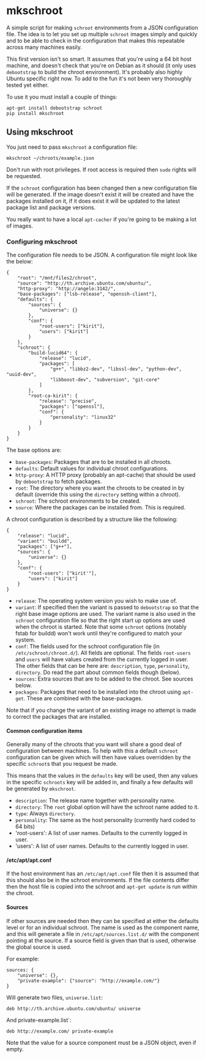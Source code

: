 # mkschroot #


A simple script for making `schroot` environments from a JSON configuration file. The idea is to let you set up multiple `schroot` images simply and quickly and to be able to check in the configuration that makes this repeatable across many machines easily.

This first version isn't so smart. It assumes that you're using a 64 bit host machine, and doesn't check that you're on Debian as it should (it only uses `debootstrap` to build the chroot environment). It's probably also highly Ubuntu specific right now. To add to the fun it's not been very thoroughly tested yet either.

To use it you must install a couple of things:

    apt-get install debootstrap schroot
    pip install mkschroot


## Using mkschroot ##

You just need to pass `mkschroot` a configuration file:

    mkschroot ~/chroots/example.json

Don't run with root privileges. If root access is required then `sudo` rights will be requested.

If the `schroot` configuration has been changed then a new configuration file will be generated. If the image doesn't exist it will be created and have the packages installed on it, if it does exist it will be updated to the latest package list and package versions.

You really want to have a local `apt-cacher` if you're going to be making a lot of images.


### Configuring mkschroot ###

The configuration file needs to be JSON. A configuration file might look like the below:

    {
        "root": "/mnt/files2/chroot",
        "source": "http://th.archive.ubuntu.com/ubuntu/",
        "http-proxy": "http://angelo:3142/",
        "base-packages": ["lsb-release", "openssh-client"],
        "defaults": {
            "sources": {
                "universe": {}
            },
            "conf": {
                "root-users": ["kirit"],
                "users": ["kirit"]
            }
        },
        "schroot": {
            "build-lucid64": {
                "release": "lucid",
                "packages": [
                    "g++", "libbz2-dev", "libssl-dev", "python-dev", "uuid-dev",
                    "libboost-dev", "subversion", "git-core"
                ]
            },
            "root-ca-kirit": {
                "release": "precise",
                "packages": ["openssl"],
                "conf": {
                    "personality": "linux32"
                }
            }
        }
    }

The base options are:

* `base-packages`: Packages that are to be installed in all chroots.
* `defaults`: Default values for individual chroot configurations.
* `http-proxy`: A HTTP proxy (probably an apt-cache) that should be used by `debootstrap` to fetch packages.
* `root`: The directory where you want the chroots to be created in by default (override this using the `directory` setting within a chroot).
* `schroot`: The schroot environments to be created.
* `source`: Where the packages can be installed from. This is required.

A chroot configuration is described by a structure like the following:

    {
        "release": "lucid",
        "variant": "buildd",
        "packages": ["g++"],
        "sources": {
            "universe": {}
        },
        "conf": {
            "root-users": ["kirit'"],
            "users": ["kirit"]
        }
    }

* `release`: The operating system version you wish to make use of.
* `variant`: If specified then the variant is passed to `debootstrap` so that the right base image options are used. The variant name is also used in the `schroot` configuration file so that the right start up options are used when the chroot is started. Note that some `schroot` options (notably fstab for buildd) won't work until they're configured to match your system.
* `conf`: The fields used for the schroot configuration file (in `/etc/schroot/chroot.d/`). All fields are optional. The fields `root-users` and `users` will have values created from the currently logged in user. The other fields that can be here are: `description`, `type`, `personality`, `directory`. Do read the part about common fields though (below).
* `sources`: Extra sources that are to be added to the chroot. See sources below.
* `packages`: Packages that need to be installed into the chroot using `apt-get`. These are combined with the base-packages.

Note that if you change the variant of an existing image no attempt is made to correct the packages that are installed.


#### Common configuration items ####

Generally many of the chroots that you want will share a good deal of configuration between machines. To help with this a default `schroot` configuration can be given which will then have values overridden by the specific `schroot`s that you request be made.

This means that the values in the `defaults` key will be used, then any values in the specific `schroots` key will be added in, and finally a few defaults will be generated by `mkschroot`.

* `description`: The release name together with personality name.
* `directory`: The `root` global option will have the schroot name added to it.
* `type`: Always `directory`.
* `personality`: The same as the host personality (currently hard coded to 64 bits)
* 'root-users': A list of user names. Defaults to the currently logged in user.
* 'users': A list of user names. Defaults to the currently logged in user.


#### /etc/apt/apt.conf ####

If the host environment has an `/etc/apt/apt.conf` file then it is assumed that this should also be in the schroot environments. If the file contents differ then the host file is copied into the schroot and `apt-get update` is run within the chroot.


#### Sources ####

If other sources are needed then they can be specified at either the defaults level or for an individual schroot. The name is used as the component name, and this will generate a file in `/etc/apt/sources.list.d/` with the component pointing at the source. If a source field is given than that is used, otherwise the global source is used.

For example:

    sources: {
        "universe": {},
        "private-example": {"source": "http://example.com/"}
    }

Will generate two files, `universe.list`:

    deb http://th.archive.ubuntu.com/ubuntu/ universe

And private-example.list`:

    deb http://example.com/ private-example

Note that the value for a source component must be a JSON object, even if empty.
